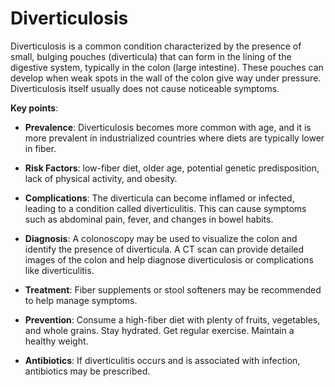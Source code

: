 [//]: # (
source: gpt-3 + jph editing
tags: conditions
)

# Diverticulosis

Diverticulosis is a common condition characterized by the presence of small, bulging pouches (diverticula) that can form in the lining of the digestive system, typically in the colon (large intestine). These pouches can develop when weak spots in the wall of the colon give way under pressure. Diverticulosis itself usually does not cause noticeable symptoms.

**Key points**:

* **Prevalence**: Diverticulosis becomes more common with age, and it is more prevalent in industrialized countries where diets are typically lower in fiber.

* **Risk Factors**: low-fiber diet, older age, potential genetic predisposition, lack of physical activity, and obesity.

* **Complications**: The diverticula can become inflamed or infected, leading to a condition called diverticulitis. This can cause symptoms such as abdominal pain, fever, and changes in bowel habits.

* **Diagnosis**: A colonoscopy may be used to visualize the colon and identify the presence of diverticula. A CT scan can provide detailed images of the colon and help diagnose diverticulosis or complications like diverticulitis.

* **Treatment**: Fiber supplements or stool softeners may be recommended to help manage symptoms.

* **Prevention**: Consume a high-fiber diet with plenty of fruits, vegetables, and whole grains. Stay hydrated. Get regular exercise. Maintain a healthy weight.

* **Antibiotics**: If diverticulitis occurs and is associated with infection, antibiotics may be prescribed.
